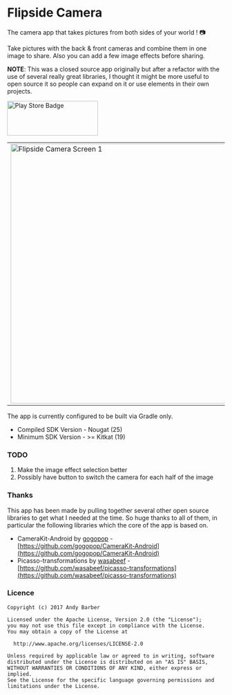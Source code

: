 # Flipside Camera

The camera app that takes pictures from both sides of your world ! :camera:

Take pictures with the back & front cameras  and combine them in one image to share.  Also you can add a few image effects before sharing.


**NOTE**: This was a closed source app originally but after a refactor with the use of several really great libraries, I thought it might be
more useful to open source it so people can expand on it or use elements in their own projects.

<p>
<a href="https://play.google.com/store/apps/details?id=com.sixteenplusfour.android.flipsidecamera"><img src="https://github.com/andyb129/FlipsideCamera/blob/master/screenshots%2Fgoogle_play_badge.png" height="80" width="210" alt="Play Store Badge"/></a>
</p>
<p>
<table border="0">
<tr>
<td>
<img src="https://github.com/andyb129/FlipsideCameras/blob/master/screenshots%2Fflipside_camera_screen_1.png" height="600" alt="Flipside Camera Screen 1"/>
</td>
<td>
<img src="https://github.com/andyb129/FlipsideCameras/blob/master/screenshots%2Fflipside_camera_screen_2.png" height="600" alt="Flipside Camera Screen 2"/>
</td>
<td>
<img src="https://github.com/andyb129/FlipsideCameras/blob/master/screenshots%2Fflipside_camera_screen_3.png" height="600" alt="Flipside Camera Screen 3"/>
</td>
</tr>
</table>
</p>
  
<!--![optional caption text](screenshots/flipside_camera_view_anim.gif)-->

The app is currently configured to be built via Gradle only.

* Compiled SDK Version      - Nougat (25)
* Minimum SDK Version       - >= Kitkat (19)

### TODO
1. Make the image effect selection better
2. Possibly have button to switch the camera for each half of the image

### Thanks

This app has been made by pulling together several other open source libraries to get what I needed at the time. So huge thanks to all of them, in particular the following libraries which the core of the app is based on.

* CameraKit-Android by [gogopop](https://github.com/gogopop) - [https://github.com/gogopop/CameraKit-Android](https://github.com/gogopop/CameraKit-Android)
* Picasso-transformations by [wasabeef](https://github.com/wasabeef) - [https://github.com/wasabeef/picasso-transformations](https://github.com/wasabeef/picasso-transformations)

### Licence
```
Copyright (c) 2017 Andy Barber

Licensed under the Apache License, Version 2.0 (the "License");
you may not use this file except in compliance with the License.
You may obtain a copy of the License at

  http://www.apache.org/licenses/LICENSE-2.0

Unless required by applicable law or agreed to in writing, software
distributed under the License is distributed on an "AS IS" BASIS,
WITHOUT WARRANTIES OR CONDITIONS OF ANY KIND, either express or implied.
See the License for the specific language governing permissions and
limitations under the License.
```
